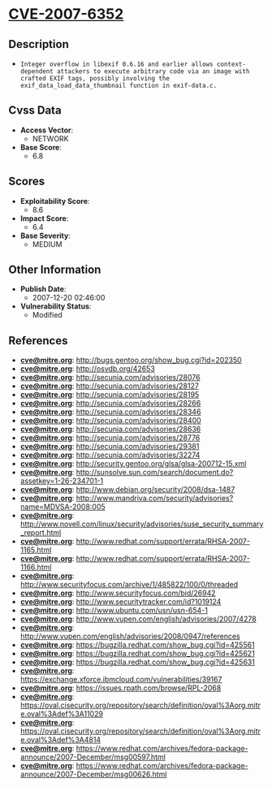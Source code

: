 
# [CVE-2007-6352](https://cve.mitre.org/cgi-bin/cvename.cgi?name=CVE-2007-6352)

## Description

- `Integer overflow in libexif 0.6.16 and earlier allows context-dependent attackers to execute arbitrary code via an image with crafted EXIF tags, possibly involving the exif_data_load_data_thumbnail function in exif-data.c.`

## Cvss Data

- **Access Vector**:
  - NETWORK
- **Base Score**:
  - 6.8

## Scores

- **Exploitability Score**:
  - 8.6
- **Impact Score**:
  - 6.4
- **Base Severity**:
  - MEDIUM

## Other Information

- **Publish Date**:
  - 2007-12-20 02:46:00
- **Vulnerability Status**:
  - Modified

## References

- **cve@mitre.org**: http://bugs.gentoo.org/show_bug.cgi?id=202350
- **cve@mitre.org**: http://osvdb.org/42653
- **cve@mitre.org**: http://secunia.com/advisories/28076
- **cve@mitre.org**: http://secunia.com/advisories/28127
- **cve@mitre.org**: http://secunia.com/advisories/28195
- **cve@mitre.org**: http://secunia.com/advisories/28266
- **cve@mitre.org**: http://secunia.com/advisories/28346
- **cve@mitre.org**: http://secunia.com/advisories/28400
- **cve@mitre.org**: http://secunia.com/advisories/28636
- **cve@mitre.org**: http://secunia.com/advisories/28776
- **cve@mitre.org**: http://secunia.com/advisories/29381
- **cve@mitre.org**: http://secunia.com/advisories/32274
- **cve@mitre.org**: http://security.gentoo.org/glsa/glsa-200712-15.xml
- **cve@mitre.org**: http://sunsolve.sun.com/search/document.do?assetkey=1-26-234701-1
- **cve@mitre.org**: http://www.debian.org/security/2008/dsa-1487
- **cve@mitre.org**: http://www.mandriva.com/security/advisories?name=MDVSA-2008:005
- **cve@mitre.org**: http://www.novell.com/linux/security/advisories/suse_security_summary_report.html
- **cve@mitre.org**: http://www.redhat.com/support/errata/RHSA-2007-1165.html
- **cve@mitre.org**: http://www.redhat.com/support/errata/RHSA-2007-1166.html
- **cve@mitre.org**: http://www.securityfocus.com/archive/1/485822/100/0/threaded
- **cve@mitre.org**: http://www.securityfocus.com/bid/26942
- **cve@mitre.org**: http://www.securitytracker.com/id?1019124
- **cve@mitre.org**: http://www.ubuntu.com/usn/usn-654-1
- **cve@mitre.org**: http://www.vupen.com/english/advisories/2007/4278
- **cve@mitre.org**: http://www.vupen.com/english/advisories/2008/0947/references
- **cve@mitre.org**: https://bugzilla.redhat.com/show_bug.cgi?id=425561
- **cve@mitre.org**: https://bugzilla.redhat.com/show_bug.cgi?id=425621
- **cve@mitre.org**: https://bugzilla.redhat.com/show_bug.cgi?id=425631
- **cve@mitre.org**: https://exchange.xforce.ibmcloud.com/vulnerabilities/39167
- **cve@mitre.org**: https://issues.rpath.com/browse/RPL-2068
- **cve@mitre.org**: https://oval.cisecurity.org/repository/search/definition/oval%3Aorg.mitre.oval%3Adef%3A11029
- **cve@mitre.org**: https://oval.cisecurity.org/repository/search/definition/oval%3Aorg.mitre.oval%3Adef%3A4814
- **cve@mitre.org**: https://www.redhat.com/archives/fedora-package-announce/2007-December/msg00597.html
- **cve@mitre.org**: https://www.redhat.com/archives/fedora-package-announce/2007-December/msg00626.html
